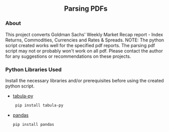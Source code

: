 <!-- PROJECT LOGO -->
<br />
<div align="center">
<h2 align="center">Parsing PDFs</h2>
</div>


<!-- ABOUT -->
### About

This project converts Goldman Sachs' Weekly Market Recap report - Index Returns, Commodities, Currencies and Rates & Spreads.
NOTE: The python script created works well for the specified pdf reports. The parsing pdf script may not or probably won't work on all pdf. Please contact the author for any suggestions or recommendations on these projects.



<!-- PYTHON LIBRARIES USED -->
### Python Libraries Used

Install the necessary libraries and/or prerequisites before using the created python script.

* [tabula-py](https://pypi.org/project/tabula-py/)
  ```sh
   pip install tabula-py
  ```


* [pandas](https://pandas.pydata.org/docs/user_guide/index.html)

   ```sh
   pip install pandas
   ```